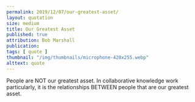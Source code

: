 ```yaml
---
permalink: 2019/12/07/our-greatest-asset/
layout: quotation
size: medium
title: Our Greatest Asset
published: true
attribution: Bob Marshall
publication:
tags: [ quote ]
thumbnail: "/img/thumbnails/microphone-420x255.webp"
alttext: quote
---
```


People are NOT our greatest asset. In collaborative knowledge work particularly, 
it is the relationships BETWEEN people that are our greatest asset.
